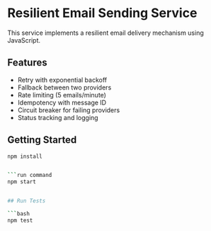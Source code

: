 # Resilient Email Sending Service

This service implements a resilient email delivery mechanism using JavaScript.

## Features

- Retry with exponential backoff
- Fallback between two providers
- Rate limiting (5 emails/minute)
- Idempotency with message ID
- Circuit breaker for failing providers
- Status tracking and logging

## Getting Started

```bash
npm install


```run command
npm start


## Run Tests

```bash
npm test
```
